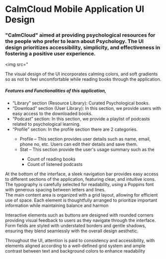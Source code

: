 # CalmCloud Mobile Application UI Design

<h3>"CalmCloud" aimed at providing psychological resources for the
people who prefer to learn about Psychology. The UI design prioritizes accessibility, simplicity, 
and effectiveness in fostering a positive user experience. </h3>

<img src="

<p>The visual design of the UI incorporates calming colors, and soft gradients so as not to feel 
uncomfortable while reading books through the application.</p>

<h5>Features and Functionalities of this application,</h5>
<ul>
  <li>“Library” section (Resource Library): Curated Psychological books.</li>
  <li>“Download” section (User Library): In this section, we provide users with easy access to the downloaded books.</li>
  <li>“Podcast” section: In this section, we provide a playlist of podcasts related to psychological learning.</li>
  <li>“Profile” section: In the profile section there are 2 categories.</li>
    <ul>
      <li>Profile – This section provides user details such as name, email, phone no, etc. Users can edit their details and save them.</li>
      <li>Stat – This section provide the user's usage summary such as the </li>
      <ul>
        <li> Count of reading books</li>
        <li>Count of listened podcasts</li>
      </ul>
    </ul>  
</ul>

<p>At the bottom of the interface, a sleek navigation bar provides easy access to different sections of the application, featuring clear, and intuitive icons. <br>
The typography is carefully selected for readability, using a Poppins font with generous spacing between letters and lines.<br>
The main content area is organized with a grid layout, allowing for efficient use of space. Each element is thoughtfully arranged to prioritize important information while maintaining balance and harmon</p>

<p>Interactive elements such as buttons are designed with rounded corners providing visual feedback to users as they navigate through the interface. Form fields are styled with understated borders and gentle shadows, ensuring they blend seamlessly with the overall design aesthetic.</p>

<p>Throughout the UI, attention is paid to consistency and accessibility, with elements aligned according to a well-defined grid system and ample contrast between text and background colors to enhance readability</p>
